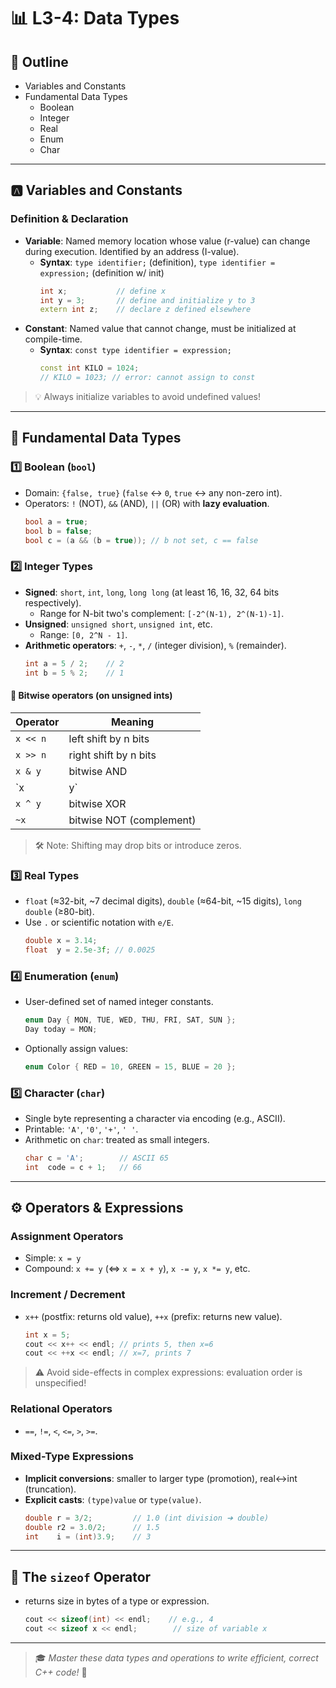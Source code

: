 # 📊 L3-4: Data Types

## 📝 Outline
- Variables and Constants
- Fundamental Data Types
  - Boolean
  - Integer
  - Real
  - Enum
  - Char

---

## 🅰️ Variables and Constants
### Definition & Declaration
- **Variable**: Named memory location whose value (r-value) can change during execution. Identified by an address (I-value).
  - **Syntax**: `type identifier;` (definition), `type identifier = expression;` (definition w/ init)
    ```cpp
    int x;           // define x
    int y = 3;       // define and initialize y to 3
    extern int z;    // declare z defined elsewhere
    ```
- **Constant**: Named value that cannot change, must be initialized at compile-time.
  - **Syntax**: `const type identifier = expression;`
    ```cpp
    const int KILO = 1024;
    // KILO = 1023; // error: cannot assign to const
    ```

> 💡 Always initialize variables to avoid undefined values!

---

## 🔢 Fundamental Data Types

### 1️⃣ Boolean (`bool`)
- Domain: `{false, true}` (`false` ↔ `0`, `true` ↔ any non-zero int).
- Operators: `!` (NOT), `&&` (AND), `||` (OR) with **lazy evaluation**.
  ```cpp
  bool a = true;
  bool b = false;
  bool c = (a && (b = true)); // b not set, c == false
  ```

### 2️⃣ Integer Types
- **Signed**: `short`, `int`, `long`, `long long` (at least 16, 16, 32, 64 bits respectively).
  - Range for N-bit two's complement: `[-2^(N-1), 2^(N-1)-1]`.
- **Unsigned**: `unsigned short`, `unsigned int`, etc.
  - Range: `[0, 2^N - 1]`.
- **Arithmetic operators**: `+`, `-`, `*`, `/` (integer division), `%` (remainder).
  ```cpp
  int a = 5 / 2;    // 2
  int b = 5 % 2;    // 1
  ```

#### 🔧 Bitwise operators (on unsigned ints)
| Operator | Meaning                    |
|----------|----------------------------|
| `x << n` | left shift by n bits       |
| `x >> n` | right shift by n bits      |
| `x & y`  | bitwise AND                |
| `x | y`  | bitwise OR                 |
| `x ^ y`  | bitwise XOR                |
| `~x`     | bitwise NOT (complement)   |

> 🛠️ Note: Shifting may drop bits or introduce zeros.

### 3️⃣ Real Types
- `float` (≈32-bit, ~7 decimal digits), `double` (≈64-bit, ~15 digits), `long double` (≥80-bit).
- Use `.` or scientific notation with `e/E`.
  ```cpp
  double x = 3.14;
  float  y = 2.5e-3f; // 0.0025
  ```

### 4️⃣ Enumeration (`enum`)
- User-defined set of named integer constants.
  ```cpp
  enum Day { MON, TUE, WED, THU, FRI, SAT, SUN };
  Day today = MON;
  ```
- Optionally assign values:
  ```cpp
  enum Color { RED = 10, GREEN = 15, BLUE = 20 };
  ```

### 5️⃣ Character (`char`)
- Single byte representing a character via encoding (e.g., ASCII).
- Printable: `'A'`, `'0'`, `'+'`, `' '`.
- Arithmetic on `char`: treated as small integers.
  ```cpp
  char c = 'A';        // ASCII 65
  int  code = c + 1;   // 66
  ```

---

## ⚙️ Operators & Expressions

### Assignment Operators
- Simple: `x = y`
- Compound: `x += y` (⇔ `x = x + y`), `x -= y`, `x *= y`, etc.

### Increment / Decrement
- `x++` (postfix: returns old value), `++x` (prefix: returns new value).
  ```cpp
  int x = 5;
  cout << x++ << endl; // prints 5, then x=6
  cout << ++x << endl; // x=7, prints 7
  ```

> ⚠️ Avoid side-effects in complex expressions: evaluation order is unspecified!

### Relational Operators
- `==`, `!=`, `<`, `<=`, `>`, `>=`.

### Mixed-Type Expressions
- **Implicit conversions**: smaller to larger type (promotion), real↔int (truncation).
- **Explicit casts**: `(type)value` or `type(value)`.
  ```cpp
  double r = 3/2;         // 1.0 (int division ➔ double)
  double r2 = 3.0/2;      // 1.5
  int    i = (int)3.9;    // 3
  ```

---

## 📏 The `sizeof` Operator
- returns size in bytes of a type or expression.
  ```cpp
  cout << sizeof(int) << endl;    // e.g., 4
  cout << sizeof x << endl;        // size of variable x
  ```

--- 

> 🎓 *Master these data types and operations to write efficient, correct C++ code!* 🚀
